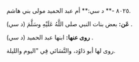 ٨٠٢٥ -** د سي:** أم عبد الحميد مولى بني هاشم.

**عَن:** بعض بنات النبي صلى اللَّهُ عَلَيْهِ وسَلَّمَ (د سي) .

**روى عنها:** ابنها عبد الحميد (د سي) .

روى لها أبو دَاوُد، والنَّسَائي فِي "اليوم والليلة.